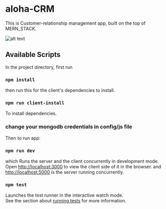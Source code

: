 # aloha-CRM

This is Customer-relationship management app, built on the top of MERN_STACK.

![alt text](https://github.com/harisbaig100/aloha-crm/blob/master/Screen%20Shot%202018-12-18%20at%206.38.46%20PM.png)


## Available Scripts

In the project directory, first run 

### `npm install`

then run this for the client's dependencies to install. 

### `npm run client-install`

To install dependencies.

### change your mongodb credentials in config/js file

Then to run app:

### `npm run dev`

which Runs the server and the client concurrently in development mode.<br>
Open [http://localhost:3000](http://localhost:3000) to view the client side of it in the browser.
and [http://localhost:5000](http://localhost:5000) is the server running concurrently.

### `npm test`

Launches the test runner in the interactive watch mode.<br>
See the section about [running tests](https://facebook.github.io/create-react-app/docs/running-tests) for more information.
